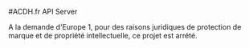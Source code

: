 #ACDH.fr API Server    

A la demande d'Europe 1, pour des raisons juridiques de protection de marque et de propriété intellectuelle, ce projet est arrété.
